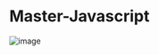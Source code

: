 # Master-Javascript
![image](https://github.com/user-attachments/assets/3df96606-7dc5-4bdc-9c04-ec53535567f2)

